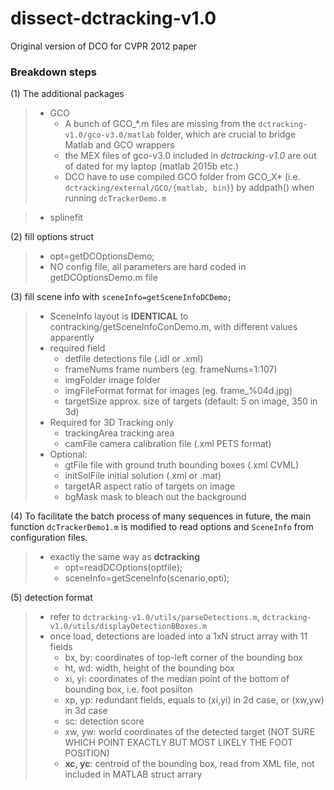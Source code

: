 # dissect-dctracking-v1.0
Original version of DCO for  CVPR 2012 paper

### Breakdown steps
(1) The additional packages
> - GCO
>   - A bunch of GCO_*.m files are missing from the `dctracking-v1.0/gco-v3.0/matlab` folder, which are crucial to bridge Matlab and GCO wrappers
>   - the MEX files of gco-v3.0 included in *dctracking-v1.0* are out of dated for my laptop (matlab 2015b etc.)
>   - DCO have to use compiled GCO folder from GCO_X* (i.e. `dctracking/external/GCO/{matlab, bin}`) by addpath() when running `dcTrackerDemo.m`

> - splinefit

(2) fill options struct
> - opt=getDCOptionsDemo;
> - NO config file, all parameters are hard coded in getDCOptionsDemo.m file

(3) fill scene info with `sceneInfo=getSceneInfoDCDemo;`
> - SceneInfo layout is **IDENTICAL** to contracking/getSceneInfoConDemo.m, with different values apparently
> - required field
>   -   detfile         detections file (.idl or .xml)
>   -   frameNums       frame numbers (eg. frameNums=1:107)
>   -   imgFolder       image folder
>   -   imgFileFormat   format for images (eg. frame_%04d.jpg)
>   -   targetSize      approx. size of targets (default: 5 on image, 350 in 3d)
> - Required for 3D Tracking only
>   -   trackingArea    tracking area
>   -   camFile         camera calibration file (.xml PETS format)
> - Optional:
>   -   gtFile          file with ground truth bounding boxes (.xml CVML)
>   -   initSolFile     initial solution (.xml or .mat)
>   -   targetAR        aspect ratio of targets on image
>   -   bgMask          mask to bleach out the background

(4) To facilitate the batch process of many sequences in future, the main function `dcTrackerDemo1.m` is modified to read options and `SceneInfo` from configuration files. 
> - exactly the same way as **dctracking** 
>    - opt=readDCOptions(optfile);
>    - sceneInfo=getSceneInfo(scenario,opti);

(5) detection format
> - refer to `dctracking-v1.0/utils/parseDetections.m`, `dctracking-v1.0/utils/displayDetectionBBoxes.m`
> - once load, detections are loaded into a 1xN struct array with 11 fields
>   - bx, by: coordinates of top-left corner of the bounding box
>   - ht, wd: width, height of the bounding box
>   - xi, yi: coordinates of the median point of the bottom of bounding box, i.e. foot posiiton
>   - xp, yp: redundant fields, equals to (xi,yi) in 2d case, or (xw,yw) in 3d case
>   - sc: detection score
>   - xw, yw: world coordinates of the detected target (NOT SURE WHICH POINT EXACTLY BUT MOST LIKELY THE FOOT POSITION)
>   - **xc, yc**: centroid of the bounding box, read from XML file, not included in MATLAB struct arrary

